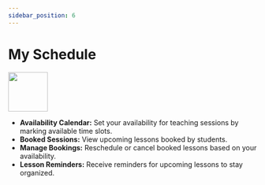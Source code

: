 ```yaml
---
sidebar_position: 6
---
```


# My Schedule

<img src="/img/schedule.png" width="80" height="80"/>

- **Availability Calendar:** Set your availability for teaching sessions by marking available time slots.
- **Booked Sessions:** View upcoming lessons booked by students.
- **Manage Bookings:** Reschedule or cancel booked lessons based on your availability.
- **Lesson Reminders:** Receive reminders for upcoming lessons to stay organized.
